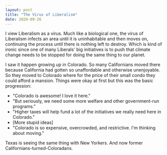 ```yaml
---
layout: post
title: "The Virus of Liberalism"
date: 2020-09-26
---
```


I view Liberalism as a virus. Much like a biological one, the virus of Liberalism infects an area until it is uninhabitable and then moves on, continuing the process until there is nothing left to destroy. Which is kind of ironic since one of many Liberals' big initiatives is to push that climate change needs to be stopped for doing the same thing to our planet.

I saw it happen growing up in Colorado. So many Californians moved there because California had gotten so unaffordable and otherwise unenjoyable. So they moved to Colorado where for the price of their small condo they could afford a mansion. Things were okay at first but this was the basic progression:

- "Colorado is awesome! I love it here."
- "But seriously, we need some more welfare and other government-run programs."
- "Higher taxes will help fund a lot of the initiatives we really need here in Colorado."
- [More stupid ideas]
- "Colorado is so expensive, overcrowded, and restrictive. I'm thinking about moving."

Texas is seeing the same thing with New Yorkers. And now former Californians-turned-Coloradans.
